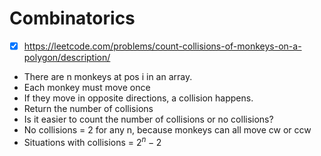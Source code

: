 # Combinatorics
- [x] https://leetcode.com/problems/count-collisions-of-monkeys-on-a-polygon/description/
- There are n monkeys at pos i in an array. 
- Each monkey must move once
- If they move in opposite directions, a collision happens.
- Return the number of collisions
- Is it easier to count the number of collisions or no collisions?
- No collisions = 2 for any n, because monkeys can all move cw or ccw
- Situations with collisions = $2^n - 2$